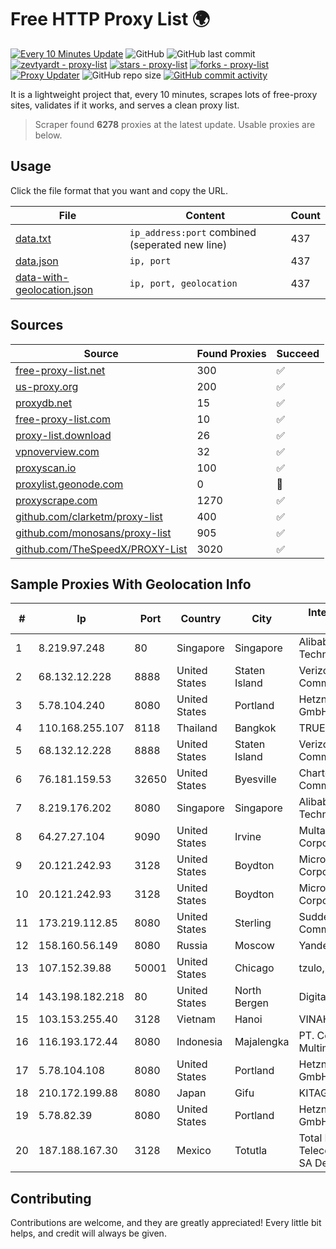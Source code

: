 
# Free HTTP Proxy List 🌍

[![Every 10 Minutes Update](https://github.com/mertguvencli/http-proxy-list/actions/workflows/main.yml/badge.svg?branch=main)](https://github.com/mertguvencli/http-proxy-list/actions/workflows/main.yml)
![GitHub](https://img.shields.io/github/license/mertguvencli/http-proxy-list)
![GitHub last commit](https://img.shields.io/github/last-commit/mertguvencli/http-proxy-list)
[![zevtyardt - proxy-list](https://img.shields.io/static/v1?label=zevtyardt&message=proxy-list&color=blue&logo=github)](https://github.com/zevtyardt/proxy-list "Go to GitHub repo")
[![stars - proxy-list](https://img.shields.io/github/stars/zevtyardt/proxy-list?style=social)](https://github.com/zevtyardt/proxy-list)
[![forks - proxy-list](https://img.shields.io/github/forks/zevtyardt/proxy-list?style=social)](https://github.com/zevtyardt/proxy-list)
[![Proxy Updater](https://github.com/zevtyardt/proxy-list/workflows/Proxy%20Updater/badge.svg)](https://github.com/zevtyardt/proxy-list/actions?query=workflow:"Proxy+Updater")
![GitHub repo size](https://img.shields.io/github/repo-size/zevtyardt/proxy-list)
[![GitHub commit activity](https://img.shields.io/github/commit-activity/m/zevtyardt/proxy-list?logo=commits)](https://github.com/zevtyardt/proxy-list/commits/main)

It is a lightweight project that, every 10 minutes, scrapes lots of free-proxy sites, validates if it works, and serves a clean proxy list.

> Scraper found **6278** proxies at the latest update. Usable proxies are below.

## Usage

Click the file format that you want and copy the URL.

|File|Content|Count|
|----|-------|-----|
|[data.txt](https://raw.githubusercontent.com/mertguvencli/http-proxy-list/main/proxy-list/data.txt)|`ip_address:port` combined (seperated new line)|437|
|[data.json](https://raw.githubusercontent.com/mertguvencli/http-proxy-list/main/proxy-list/data.json)|`ip, port`|437|
|[data-with-geolocation.json](https://raw.githubusercontent.com/mertguvencli/http-proxy-list/main/proxy-list/data-with-geolocation.json)|`ip, port, geolocation`|437|

## Sources

|Source|Found Proxies|Succeed|
|------|-------------|-------|
|[free-proxy-list.net](https://free-proxy-list.net)|300|✅|
|[us-proxy.org](https://www.us-proxy.org)|200|✅|
|[proxydb.net](http://proxydb.net)|15|✅|
|[free-proxy-list.com](https://free-proxy-list.com/?page=&port=&type%5B%5D=http&type%5B%5D=https&up_time=0&search=Search)|10|✅|
|[proxy-list.download](https://www.proxy-list.download/HTTP)|26|✅|
|[vpnoverview.com](https://vpnoverview.com/privacy/anonymous-browsing/free-proxy-servers)|32|✅|
|[proxyscan.io](https://www.proxyscan.io)|100|✅|
|[proxylist.geonode.com](https://proxylist.geonode.com/api/proxy-list?limit=300&page=1&sort_by=lastChecked&sort_type=desc&protocols=http,https)|0|🚫|
|[proxyscrape.com](https://api.proxyscrape.com/v2/?request=displayproxies&protocol=http&timeout=10000&country=all&ssl=all&anonymity=all)|1270|✅|
|[github.com/clarketm/proxy-list](https://raw.githubusercontent.com/clarketm/proxy-list/master/proxy-list-raw.txt)|400|✅|
|[github.com/monosans/proxy-list](https://raw.githubusercontent.com/monosans/proxy-list/main/proxies/http.txt)|905|✅|
|[github.com/TheSpeedX/PROXY-List](https://raw.githubusercontent.com/TheSpeedX/PROXY-List/master/http.txt)|3020|✅|


## Sample Proxies With Geolocation Info

|#|Ip|Port|Country|City|Internet Service Provider|
|-|--|----|-------|----|-------------------------|
|1|8.219.97.248|80|Singapore|Singapore|Alibaba (US) Technology Co., Ltd.|
|2|68.132.12.228|8888|United States|Staten Island|Verizon Communications|
|3|5.78.104.240|8080|United States|Portland|Hetzner Online GmbH|
|4|110.168.255.107|8118|Thailand|Bangkok|TRUENET|
|5|68.132.12.228|8888|United States|Staten Island|Verizon Communications|
|6|76.181.159.53|32650|United States|Byesville|Charter Communications Inc|
|7|8.219.176.202|8080|Singapore|Singapore|Alibaba (US) Technology Co., Ltd.|
|8|64.27.27.104|9090|United States|Irvine|Multacom Corporation|
|9|20.121.242.93|3128|United States|Boydton|Microsoft Corporation|
|10|20.121.242.93|3128|United States|Boydton|Microsoft Corporation|
|11|173.219.112.85|8080|United States|Sterling|Suddenlink Communications|
|12|158.160.56.149|8080|Russia|Moscow|Yandex.Cloud LLC|
|13|107.152.39.88|50001|United States|Chicago|tzulo, inc.|
|14|143.198.182.218|80|United States|North Bergen|DigitalOcean, LLC|
|15|103.153.255.40|3128|Vietnam|Hanoi|VINAHOST-HN|
|16|116.193.172.44|8080|Indonesia|Majalengka|PT. Cemerlang Multimedia|
|17|5.78.104.108|8080|United States|Portland|Hetzner Online GmbH|
|18|210.172.199.88|8080|Japan|Gifu|KITAGATA|
|19|5.78.82.39|8080|United States|Portland|Hetzner Online GmbH|
|20|187.188.167.30|3128|Mexico|Totutla|Total Play Telecomunicaciones SA De CV|



## Contributing

Contributions are welcome, and they are greatly appreciated! Every
little bit helps, and credit will always be given.


